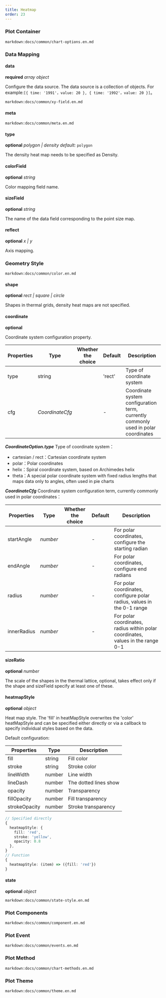 ```yaml
---
title: Heatmap
order: 23
---
```


### Plot Container

`markdown:docs/common/chart-options.en.md`

### Data Mapping

#### data

<description>**required** _array object_</description>

Configure the data source. The data source is a collection of objects. For example:`[{ time: '1991'，value: 20 }, { time: '1992'，value: 20 }]`。

`markdown:docs/common/xy-field.en.md`

#### meta

`markdown:docs/common/meta.en.md`

#### type

<description>**optional** _polygon | density_ _default:_ `polygon`</description>

The density heat map needs to be specified as Density.

#### colorField

<description>**optional** _string_</description>

Color mapping field name.

#### sizeField

<description>**optional** _string_</description>

The name of the data field corresponding to the point size map.

#### reflect

<description>**optional** _x | y_</description>

Axis mapping.

### Geometry Style

`markdown:docs/common/color.en.md`

#### shape

<description>**optional** _rect | square | circle_</description>

Shapes in thermal grids, density heat maps are not specified.

#### coordinate

<description>**optional** </description>

Coordinate system configuration property.

| Properties  | Type              | Whether the choice | Default | Description  |
| ------- | --------------------- | -------- | ------ | ------------------------------ |
| type    | string                |          | 'rect' | Type of coordinate system |
| cfg     | _CoordinateCfg_       |          | -      | Coordinate system configuration term, currently commonly used in polar coordinates |

_**CoordinateOption.type**_ Type of coordinate system：

- cartesian / rect：Cartesian coordinate system
- polar：Polar coordinates
- helix：Spiral coordinate system, based on Archimedes helix
- theta：A special polar coordinate system with fixed radius lengths that maps data only to angles, often used in pie charts

_**CoordinateCfg**_ Coordinate system configuration term, currently commonly used in polar coordinates：

| Properties  | Type     | Whether the choice | Default | Description          |
| ----------- | -------- | -------- | ------ | ------------------------------------------ |
| startAngle  | _number_ |          | -      | For polar coordinates, configure the starting radian   |
| endAngle    | _number_ |          | -      | For polar coordinates, configure end radians       |
| radius      | _number_ |          | -      | For polar coordinates, configure polar radius, values in the 0-1 range |
| innerRadius | _number_ |          | -      | For polar coordinates, radius within polar coordinates, values in the range 0-1  |

#### sizeRatio

<description>**optional** _number_</description>

The scale of the shapes in the thermal lattice, optional, takes effect only if the shape and sizeField specify at least one of these.

#### heatmapStyle

<description>**optional** _object_</description>

Heat map style. The 'fill' in heatMapStyle overwrites the 'color' heatMapStyle and can be specified either directly or via a callback to specify individual styles based on the data.

Default configuration:

| Properties    | Type   | Description           |
| ------------- | ------ | --------------------- |
| fill          | string | Fill color            |
| stroke        | string | Stroke color          |
| lineWidth     | number | Line width            |
| lineDash      | number | The dotted lines show |
| opacity       | number | Transparency          |
| fillOpacity   | number | Fill transparency     |
| strokeOpacity | number | Stroke transparency   |

```ts
// Specified directly
{
  heatmapStyle: {
    fill: 'red',
    stroke: 'yellow',
    opacity: 0.8
  },
}
// Function
{
  heatmapStyle: (item) => ({fill: 'red'})
}
```

#### state

<description>**optional** _object_</description>

`markdown:docs/common/state-style.en.md`

### Plot Components

`markdown:docs/common/component.en.md`

### Plot Event

`markdown:docs/common/events.en.md`

### Plot Method

`markdown:docs/common/chart-methods.en.md`

### Plot Theme

`markdown:docs/common/theme.en.md`
